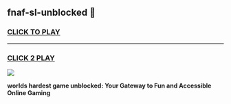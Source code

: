 
## fnaf-sl-unblocked 👋
<h3>
<a href="https://premium.freeplayer.one?title=fnaf-sl-unblocked&ref=14F">CLICK TO PLAY</a></h3>
<hr>

<h3>
<a href="https://premium.freeplayer.one?title=fnaf-sl-unblocked&ref=14F">CLICK 2 PLAY</a>
  
</h3>

<a href="https://premium.freeplayer.one?title=fnaf-sl-unblocked&ref=12F/"><img src="https://clearcache.store/games.png"></a>


**worlds hardest game unblocked: Your Gateway to Fun and Accessible Online Gaming**

